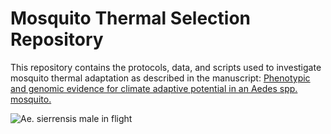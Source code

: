 # Mosquito Thermal Selection Repository
 
This repository contains the protocols, data, and scripts used to investigate mosquito thermal adaptation as described in the manuscript: 
[Phenotypic and genomic evidence for climate adaptive potential in an Aedes spp. mosquito.](https://docs.google.com/document/d/1v0pxLAtF7rQ47DGCmAsfVIHS4XAA6qYL/edit?rtpof=true)



![Ae. sierrensis male in flight](https://github.com/lcouper/MosquitoThermalSelection/assets/10873177/1048d579-bbf3-498d-b3ae-197aa018793d)
